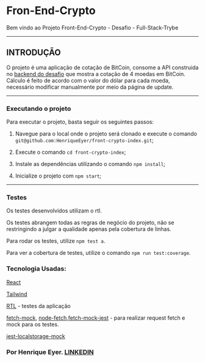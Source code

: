# Fron-End-Crypto

Bem vindo ao Projeto Front-End-Crypto - Desafio - Full-Stack-Trybe

---

## INTRODUÇÃO

O projeto é uma aplicação de cotação de BitCoin, consome a API construida no [backend do desafio](https://github.com/HenriqueEyer/back-end-crypto) que mostra a cotação de 4 moedas em BitCoin. Cálculo é feito de acordo com o valor do dólar para cada moeda, necessário modificar manualmente por meio da página de update.

---

### Executando o projeto

Para executar o projeto, basta seguir os seguintes passos:


1. Navegue para o local onde o projeto será clonado e execute o comando `git@github.com:HenriqueEyer/front-crypto-index.git`;


2. Execute o comando `cd front-crypto-index`;


3. Instale as dependências utilizando o comando `npm install`;


4. Inicialize o projeto com `npm start`;

---

### Testes

Os testes desenvolvidos utilizam o rtl.

Os testes abrangem todas as regras de negócio do projeto, não se restringindo a julgar a qualidade apenas pela cobertura de linhas.

Para rodar os testes, utilize `npm test a`.

Para ver a cobertura de testes, utilize o comando `npm run test:coverage`.

### Tecnologia Usadas:

[React](https://reactjs.org/docs/getting-started.html)

[Tailwind](https://tailwindcss.com/docs)

[RTL](https://jestjs.io/docs/getting-started) - testes da aplicação

[fetch-mock](https://www.npmjs.com/package/fetch-mock), [node-fetch](https://www.npmjs.com/package/node-fetch),[fetch-mock-jest](https://www.npmjs.com/package/jest-fetch-mock) - para realizar request fetch e mock para os testes.

[jest-localstorage-mock](https://www.npmjs.com/package/jest-localstorage-mock)

### Por Henrique Eyer. [LINKEDIN](https://www.linkedin.com/in/henriqueeyer)
